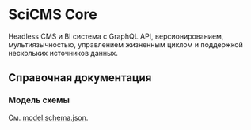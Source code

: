 # SciCMS Core

Headless CMS и BI система с GraphQL API, версионированием, мультиязычностью, управлением жизненным циклом и поддержкой нескольких
источников данных.

## Справочная документация

### Модель схемы

См. [model.schema.json](src/main/resources/schema/model.schema.json).




